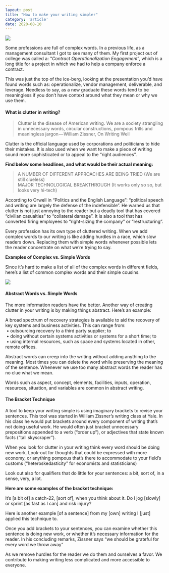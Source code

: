 ```yaml
---
layout: post
title: "How to make your writing simpler"
category: 'article'
date: 2020-08-10
---
```


![](/Users/andrescrucettanieto/Documents/GitHub/markdown-converter/posts/md_1672369357164/img/0__sMSlEN__GfLhh9s9M.jpg)

Some professions are full of complex words. In a previous life, as a management consultant I got to see many of them. My first project out of college was called a: “_Contract Operationalization Engagement_”, which is a long title for a project in which we had to help a company enforce a contract.

This was just the top of the ice-berg, looking at the presentation you’d have found words such as: operationalize, vendor management, deliverable, and leverage. Needless to say, as a new graduate these words tend to be meaningless if you don’t have context around what they mean or why we use them.

#### What is clutter in writing?

> Clutter is the disease of American writing. We are a society strangling in unnecessary words, circular constructions, pompous frills and meaningless jargon — William Zissner, On Writing Well

Clutter is the official language used by corporations and politicians to hide their mistakes. It is also used when we want to make a piece of writing sound more sophisticated or to appeal to the “right audiences”.

**Find below some headlines, and what would be their actual meaning:**

> A NUMBER OF DIFFERENT APPROACHES ARE BEING TRIED (We are still clueless)  
> MAJOR TECHNOLOGICAL BREAKTHROUGH (It works only so so, but looks very hi-tech)

According to Orwell in “Politics and the English Language”: “political speech and writing are largely the defense of the indefensible”. He warned us that clutter is not just annoying to the reader but a deadly tool that has covered “civilian casualties” to “collateral damage”. It is also a tool that has converted firing employees to “right-sizing the company” or “restructuring”.

Every profession has its own type of cluttered writing. When we add complex words to our writing is like adding hurdles in a race, which slow readers down. Replacing them with simple words whenever possible lets the reader concentrate on what we’re trying to say.

**Examples of Complex vs. Simple Words**

Since it’s hard to make a list of all of the complex words in different fields, here’s a list of common complex words and their simple cousins.

![](/Users/andrescrucettanieto/Documents/GitHub/markdown-converter/posts/md_1672369357164/img/1____Fzt24lSaMoC__gvgVwUWdA.png)

#### Abstract Words vs. Simple Words

The more information readers have the better. Another way of creating clutter in your writing is by making things abstract. Here’s an example:

A broad spectrum of recovery strategies is available to aid the recovery of key systems and business activities. This can range from:  
 • outsourcing recovery to a third party supplier; to  
 • doing without certain systems activities or systems for a short time; to  
 • using internal resources, such as space and systems located in other, remote offices.

Abstract words can creep into the writing without adding anything to the meaning. Most times you can delete the word while preserving the meaning of the sentence. Whenever we use too many abstract words the reader has no clue what we mean.

Words such as aspect, concept, elements, facilities, inputs, operation, resources, situation, and variables are common in abstract writing.

#### The Bracket Technique

A tool to keep your writing simple is using imaginary brackets to revise your sentences. This tool was started in William Zissner’s writing class at Yale. In his class he would put brackets around every component of writing that’s not doing useful work. He would often just bracket unnecessary prepositions appended to a verb (“order up”), or adjectives that state known facts (“tall skyscraper”).

When you look for clutter in your writing think every word should be doing new work. Look-out for thoughts that could be expressed with more economy, or anything pompous that’s there to accommodate to your field’s customs (“heteroskedasticity” for economists and statisticians)

Look out also for qualifiers that do little for your sentences: a bit, sort of, in a sense, very, a lot.

**Here are some examples of the bracket technique:**

It’s \[a bit of\] a catch-22, \[sort of\], when you think about it. Do I jog \[slowly\] or sprint \[as fast as I can\] and risk injury?

Here is another example \[of a sentence\] from my \[own\] writing I \[just\] applied this technique to.

Once you add brackets to your sentences, you can examine whether this sentence is doing new work, or whether it’s necessary information for the reader. In his concluding remarks, Zissner says “we should be grateful for every word we throw away”

As we remove hurdles for the reader we do them and ourselves a favor. We contribute to making writing less complicated and more accessible to everyone.
